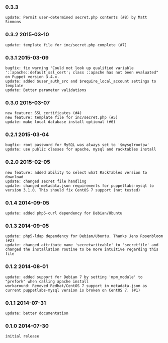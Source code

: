 ### 0.3.3
    update: Permit user-determined secret.php contents (#8) by Matt Simmons
    
### 0.3.2 2015-03-10
    update: template file for inc/secret.php complete (#7)

### 0.3.1 2015-03-09
    bugfix: fix warning "Could not look up qualified variable '::apache::default_ssl_cert'; class ::apache has not been evaluated" on Puppet version 3.4.x.
    update: added $user_auth_src and $require_local_account settings to template
    update: Better parameter validations

### 0.3.0 2015-03-07
    new feature: SSL certificates (#4)
    new feature: template file for inc/secret.php (#5)
    update: make local database install optional (#6)

### 0.2.1 2015-03-04
    bugfix: root password for MySQL was always set to '$mysqlrootpw'
    update: use public classes for apache, mysql and racktables install

### 0.2.0 2015-02-05
    new feature: added ability to select what RackTables version to download
    update: changed secret file handling
    update: changed metadata.json requirements for puppetlabs-mysql to version 3.1.0. This should fix CentOS 7 support (not tested)

### 0.1.4 2014-09-05
    update: added php5-curl dependency for Debian/Ubuntu

### 0.1.3 2014-09-05
    update: php5-ldap dependency for Debian/Ubuntu. Thanks Jens Rosenbloom (#2)
    update: changed attribute name 'secretwriteable' to 'secretfile' and changed the installation routine to be more intuitive regarding this file

### 0.1.2 2014-08-01
    update: added support for Debian 7 by setting 'mpm_module' to "prefork" when calling apache install
    workaround: Removed Redhat/CentOS 7 support in metadata.json as current puppetlabs-mysql version is broken on CentOS 7. (#1)

### 0.1.1 2014-07-31
    update: better documentation

### 0.1.0 2014-07-30
    initial release
